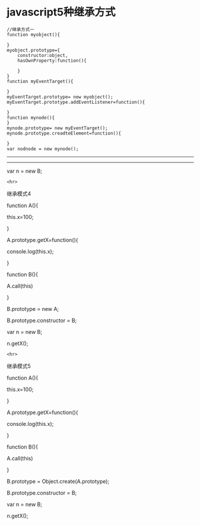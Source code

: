 # javascript5种继承方式

```
//继承方式一
function myobject(){

}
myobject.prototype={
	constructor:object,
	hasOwnProperty:function(){

	}
}
function myEventTarget(){

}
myEventTarget.prototype= new myobject();
myEventTarget.prototype.addEventListener=function(){

}
function mynode(){
}
mynode.prototype= new myEventTarget();
mynode.prototype.creadteElement=function(){

}
var nodnode = new mynode();
```

---


---

var n = new B;

```
<hr>
```

继承模式4

function A(){

this.x=100;

}

A.prototype.getX=function(){

console.log(this.x);

}

function B(){

A.call(this)

}

B.prototype = new A;

B.prototype.constructor = B;

var n = new B;

n.getX();

```
<hr>
```

继承模式5

function A(){

this.x=100;

}

A.prototype.getX=function(){

console.log(this.x);

}

function B(){

A.call(this)

}

B.prototype = Object.create(A.prototype);

B.prototype.constructor = B;

var n = new B;

n.getX();

